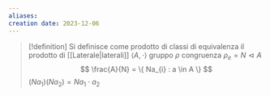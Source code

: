 ```yaml
---
aliases: 
creation date: 2023-12-06
---
```


>[!definition]
>Si definisce come prodotto di classi di equivalenza il prodotto di [[Laterale|laterali]]
>$\left< A, \cdot \right>$ gruppo $\rho$ congruenza $\rho_{e} = N \vartriangleleft A$
>$$ \frac{A}{N} = \{ Na_{i} : a \in A \} $$
>$(Na_{1})(Na_{2}) = Na_{1}\cdot a_{2}$


